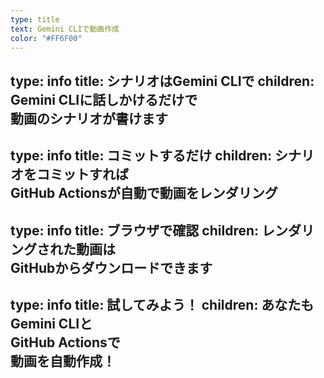 ```yaml
---
type: title
text: Gemini CLIで動画作成
color: "#FF6F00"
---
```

type: info
title: シナリオはGemini CLIで
children: Gemini CLIに話しかけるだけで<br />動画のシナリオが書けます
---
type: info
title: コミットするだけ
children: シナリオをコミットすれば<br />GitHub Actionsが自動で動画をレンダリング
---
type: info
title: ブラウザで確認
children: レンダリングされた動画は<br />GitHubからダウンロードできます
---
type: info
title: 試してみよう！
children: あなたもGemini CLIと<br/>GitHub Actionsで<br/>動画を自動作成！
---
